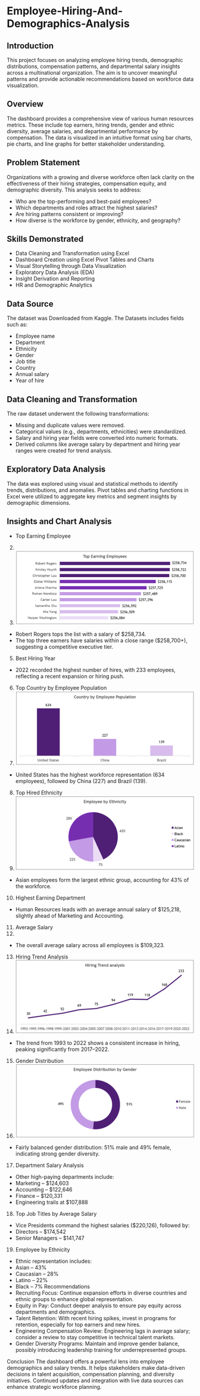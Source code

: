 # Employee-Hiring-And-Demographics-Analysis
## Introduction
This project focuses on analyzing employee hiring trends, demographic distributions, compensation patterns, and departmental salary insights across a multinational organization. The aim is to uncover meaningful patterns and provide actionable recommendations based on workforce data visualization. 
## Overview
The dashboard provides a comprehensive view of various human resources metrics. These include top earners, hiring trends, gender and ethnic diversity, average salaries, and departmental performance by compensation. The data is visualized in an intuitive format using bar charts, pie charts, and line graphs for better stakeholder understanding.
## Problem Statement
Organizations with a growing and diverse workforce often lack clarity on the effectiveness of their hiring strategies, compensation equity, and demographic diversity. This analysis seeks to address:
-	Who are the top-performing and best-paid employees?
-	Which departments and roles attract the highest salaries?
-	Are hiring patterns consistent or improving?
-	How diverse is the workforce by gender, ethnicity, and geography?
## Skills Demonstrated
-	Data Cleaning and Transformation using Excel
-	Dashboard Creation using Excel Pivot Tables and Charts
-	Visual Storytelling through Data Visualization
-	Exploratory Data Analysis (EDA)
-	Insight Derivation and Reporting
-	HR and Demographic Analytics
## Data Source
The dataset was Downloaded from Kaggle. The Datasets includes fields such as:
-	Employee name
-	Department
-	Ethnicity
-	Gender
-	Job title
-	Country
-	Annual salary
-	Year of hire
## Data Cleaning and Transformation
The raw dataset underwent the following transformations:
-	Missing and duplicate values were removed.
-	Categorical values (e.g., departments, ethnicities) were standardized.
-	Salary and hiring year fields were converted into numeric formats.
-	Derived columns like average salary by department and hiring year ranges were created for trend analysis.
## Exploratory Data Analysis
The data was explored using visual and statistical methods to identify trends, distributions, and anomalies. Pivot tables and charting functions in Excel were utilized to aggregate key metrics and segment insights by demographic dimensions.
## Insights and Chart Analysis
- Top Earning Employee
2. 
3. ![](EmployeeEarning.png)

- Robert Rogers tops the list with a salary of $258,734.
-	The top three earners have salaries within a close range ($258,700+), suggesting a competitive executive tier.
5. Best Hiring Year
- 2022 recorded the highest number of hires, with 233 employees, reflecting a recent expansion or hiring push.
6. Top Country by Employee Population
7. ![](EmployeePopu.png)
-	United States has the highest workforce representation (634 employees), followed by China (227) and Brazil (139).
8. Top Hired Ethnicity
9. ![](ethnicity.png)
-	Asian employees form the largest ethnic group, accounting for 43% of the workforce.
10. Highest Earning Department
-	Human Resources leads with an average annual salary of $125,218, slightly ahead of Marketing and Accounting.
11. Average Salary
12. 
-	The overall average salary across all employees is $109,323.
13. Hiring Trend Analysis
14. ![](Trends.png)
-	The trend from 1993 to 2022 shows a consistent increase in hiring, peaking significantly from 2017–2022.
15. Gender Distribution
16. ![](Gender.png)
-	Fairly balanced gender distribution: 51% male and 49% female, indicating strong gender diversity.
17. Department Salary Analysis
-	Other high-paying departments include:
-	Marketing – $124,603
-	Accounting – $122,646
-	Finance – $120,331
-	Engineering trails at $107,888
18. Top Job Titles by Average Salary
-	Vice Presidents command the highest salaries ($220,126), followed by:
-	Directors – $174,542
-	Senior Managers – $141,747
19. Employee by Ethnicity
-	Ethnic representation includes:
-	Asian – 43%
-	Caucasian – 28%
-	Latino – 22%
-	Black – 7%
Recommendations
-	Recruiting Focus: Continue expansion efforts in diverse countries and ethnic groups to enhance global representation.
-	Equity in Pay: Conduct deeper analysis to ensure pay equity across departments and demographics.
-	Talent Retention: With recent hiring spikes, invest in programs for retention, especially for top earners and new hires.
-	Engineering Compensation Review: Engineering lags in average salary; consider a review to stay competitive in technical talent markets.
-	Gender Diversity Programs: Maintain and improve gender balance, possibly introducing leadership training for underrepresented groups.

Conclusion
The dashboard offers a powerful lens into employee demographics and salary trends. It helps stakeholders make data-driven decisions in talent acquisition, compensation planning, and diversity initiatives. Continued updates and integration with live data sources can enhance strategic workforce planning.
